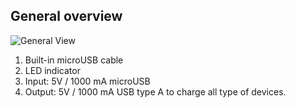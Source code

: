 ## General overview

![General View](http://static.energysistem.com/images/manuals/42251/55d33eb60ee5c.jpg)

1. Built-in microUSB cable
2. LED indicator
3. Input: 5V / 1000 mA microUSB  
4. Output: 5V / 1000 mA USB type A to charge all type of devices.



